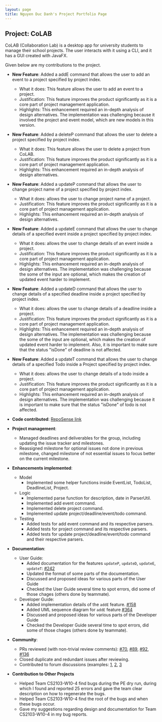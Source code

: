 ```yaml
---
layout: page
title: Nguyen Duc Danh's Project Portfolio Page
---
```


## Project: CoLAB

CoLAB (Collaboration Lab) is a desktop app for university students to manage their school projects. The user interacts with it using a CLI, and it has a GUI created with JavaFX.

Given below are my contributions to the project.

* **New Feature**: Added a addE command that allows the user to add an event to a project specified by project index.
  * What it does: This feature allows the user to add an event to a project.
  * Justification: This feature improves the product significantly as it is a core part of project management application.
  * Highlights: This enhancement required an in-depth analysis of design alternatives. The implementation was challenging because it involved the project and event model, which are new models in this version.

* **New Feature**: Added a deleteP command that allows the user to delete a project specified by project index.
  * What it does: This feature allows the user to delete a project from CoLAB.
  * Justification: This feature improves the product significantly as it is a core part of project management application.
  * Highlights: This enhancement required an in-depth analysis of design alternatives.

* **New Feature**: Added a updateP command that allows the user to change project name of a project specified by project index.
  * What it does: allows the user to change project name of a project.
  * Justification: This feature improves the product significantly as it is a core part of project management application.
  * Highlights: This enhancement required an in-depth analysis of design alternatives.

* **New Feature**: Added a updateE command that allows the user to change details of a specified event inside a project specified by project index.
  * What it does: allows the user to change details of an event inside a project.
  * Justification: This feature improves the product significantly as it is a core part of project management application.
  * Highlights: This enhancement required an in-depth analysis of design alternatives. The implementation was challenging because the some of the input are optional, which makes the creation of updated event harder to implement. 

* **New Feature**: Added a updateD command that allows the user to change details of a specified deadline inside a project specified by project index.
  * What it does: allows the user to change details of a deadline inside a project.
  * Justification: This feature improves the product significantly as it is a core part of project management application.
  * Highlights: This enhancement required an in-depth analysis of design alternatives. The implementation was challenging because the some of the input are optional, which makes the creation of updated event harder to implement. Also, it is important to make sure that the status "isDone" of deadline is not affected.  

* **New Feature**: Added a updateT command that allows the user to change details of a specified Todo inside a Project specified by project index.
  * What it does: allows the user to change details of a todo inside a project.
  * Justification: This feature improves the product significantly as it is a core part of project management application.
  * Highlights: This enhancement required an in-depth analysis of design alternatives. The implementation was challenging because it is important to make sure that the status "isDone" of todo is not affected.

* **Code contributed**: [RepoSense link](https://nus-cs2103-ay2021s2.github.io/tp-dashboard/?search=eriksen2411&sort=groupTitle&sortWithin=title&timeframe=commit&mergegroup=&groupSelect=groupByRepos&breakdown=false&since=2021-02-19&tabOpen=true&tabType=authorship&tabAuthor=Eriksen2411&tabRepo=AY2021S2-CS2103T-T11-2%2Ftp%5Bmaster%5D&authorshipIsMergeGroup=false&authorshipFileTypes=docs~functional-code~test-code&authorshipIsBinaryFileTypeChecked=false)

* **Project management**:
  * Managed deadlines and deliverables for the group, including updating the issue tracker and milestones.
  * Reassigned milestone for optional issues not done in previous milestone, changed milestone of not essential issues to focus better on the current milestone.

* **Enhancements implemented**:
  * Model
    * Implemented some helper functions inside EventList, TodoList, DeadlineList, Project.
  * Logic
    * Implemented parse function for description, date in ParserUtil.
    * Implemented add event command.
    * Implemented delete project command.
    * Implemented update project/deadline/event/todo command.
  * Testing
    * Added tests for add event command and its respective parsers.
    * Added tests for project command and its respective parsers.
    * Added tests for update project/deadline/event/todo command and their respective parsers.


* **Documentation**:
  * User Guide:
    * Added documentation for the features `updateP`, `updateD`, `updateE`, `updateT`: [\#242](https://github.com/AY2021S2-CS2103T-T11-2/tp/pull/242)
    * Updated the format of some parts of the documentation.
    * Discussed and proposed ideas for various parts of the User Guide
    * Checked the User Guide several time to spot errors, did some of those chages (others done by teammate).
  * Developer Guide:
    * Added implementation details of the `addE` feature. [\#158](https://github.com/AY2021S2-CS2103T-T11-2/tp/pull/158)
    * Added UML sequence diagram for `addE` feature [\#364](https://github.com/AY2021S2-CS2103T-T11-2/tp/pull/364)
    * Discussed and proposed ideas for various parts of the Developer Guide
    * Checked the Developer Guide several time to spot errors, did some of those chages (others done by teammate).

* **Community**:
  * PRs reviewed (with non-trivial review comments): [\#70](https://github.com/AY2021S2-CS2103T-T11-2/tp/pull/70#discussion_r592522775), [\#89](https://github.com/AY2021S2-CS2103T-T11-2/tp/pull/89#discussion_r594836780), [\#92](https://github.com/AY2021S2-CS2103T-T11-2/tp/pull/92#discussion_r593797414), [\#136](https://github.com/AY2021S2-CS2103T-T11-2/tp/pull/136#discussion_r600474816)
  * Closed duplicate and redundant issues after reviewing.
  * Contributed to forum discussions (examples: [1](https://github.com/nus-cs2103-AY2021S2/forum/issues/23), [2](https://github.com/nus-cs2103-AY2021S2/forum/issues/260), [3](https://github.com/nus-cs2103-AY2021S2/forum/issues/108)

* **Contribution to Other Projects**
  * Helped Team CS2103-W10-4 find bugs during the PE dry run, during which I found and reported 25 errors and gave the team clear description on how to regenerate the bugs.
  * Helped Team CS2103-W10-4 find the root of the bugs and when these bugs occur.
  * Gave my suggestions regarding design and documentation for Team CS2103-W10-4 in my bug reports.
